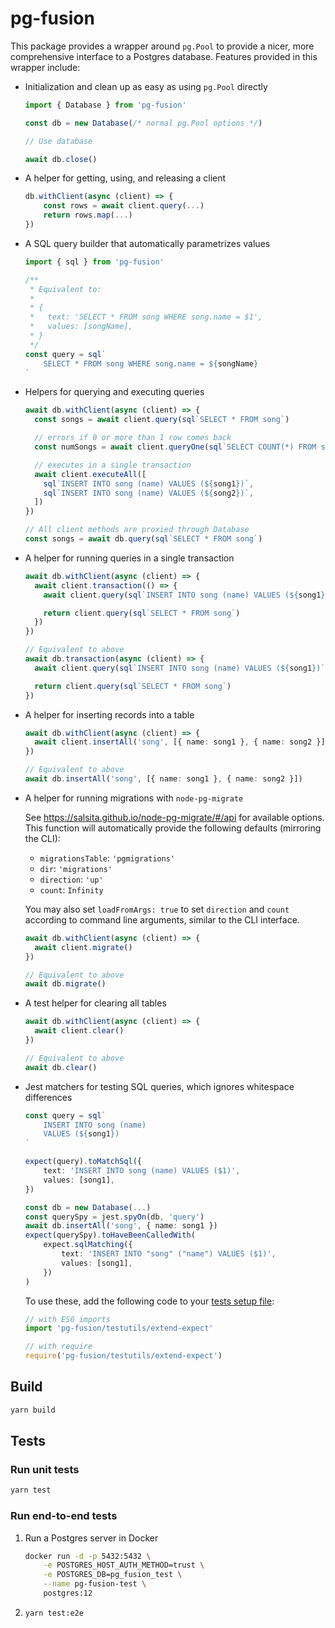 # pg-fusion

This package provides a wrapper around `pg.Pool` to provide a nicer, more
comprehensive interface to a Postgres database. Features provided in this
wrapper include:

- Initialization and clean up as easy as using `pg.Pool` directly

  ```ts
  import { Database } from 'pg-fusion'

  const db = new Database(/* normal pg.Pool options */)

  // Use database

  await db.close()
  ```

- A helper for getting, using, and releasing a client

  ```ts
  db.withClient(async (client) => {
      const rows = await client.query(...)
      return rows.map(...)
  })
  ```

- A SQL query builder that automatically parametrizes values

  ```ts
  import { sql } from 'pg-fusion'

  /**
   * Equivalent to:
   *
   * {
   *   text: 'SELECT * FROM song WHERE song.name = $1',
   *   values: [songName],
   * }
   */
  const query = sql`
      SELECT * FROM song WHERE song.name = ${songName}
  `
  ```

- Helpers for querying and executing queries

  ```ts
  await db.withClient(async (client) => {
    const songs = await client.query(sql`SELECT * FROM song`)

    // errors if 0 or more than 1 row comes back
    const numSongs = await client.queryOne(sql`SELECT COUNT(*) FROM song`)

    // executes in a single transaction
    await client.executeAll([
      sql`INSERT INTO song (name) VALUES (${song1})`,
      sql`INSERT INTO song (name) VALUES (${song2})`,
    ])
  })

  // All client methods are proxied through Database
  const songs = await db.query(sql`SELECT * FROM song`)
  ```

- A helper for running queries in a single transaction

  ```ts
  await db.withClient(async (client) => {
    await client.transaction(() => {
      await client.query(sql`INSERT INTO song (name) VALUES (${song1})`)

      return client.query(sql`SELECT * FROM song`)
    })
  })

  // Equivalent to above
  await db.transaction(async (client) => {
    await client.query(sql`INSERT INTO song (name) VALUES (${song1})`)

    return client.query(sql`SELECT * FROM song`)
  })
  ```

- A helper for inserting records into a table

  ```ts
  await db.withClient(async (client) => {
    await client.insertAll('song', [{ name: song1 }, { name: song2 }])
  })

  // Equivalent to above
  await db.insertAll('song', [{ name: song1 }, { name: song2 }])
  ```

- A helper for running migrations with `node-pg-migrate`

  See https://salsita.github.io/node-pg-migrate/#/api for available options.
  This function will automatically provide the following defaults (mirroring
  the CLI):

  - `migrationsTable`: `'pgmigrations'`
  - `dir`: `'migrations'`
  - `direction`: `'up'`
  - `count`: `Infinity`

  You may also set `loadFromArgs: true` to set `direction` and `count`
  according to command line arguments, similar to the CLI interface.

  ```ts
  await db.withClient(async (client) => {
    await client.migrate()
  })

  // Equivalent to above
  await db.migrate()
  ```

- A test helper for clearing all tables

  ```ts
  await db.withClient(async (client) => {
    await client.clear()
  })

  // Equivalent to above
  await db.clear()
  ```

- Jest matchers for testing SQL queries, which ignores whitespace differences

  ```ts
  const query = sql`
      INSERT INTO song (name)
      VALUES (${song1})
  `

  expect(query).toMatchSql({
      text: 'INSERT INTO song (name) VALUES ($1)',
      values: [song1],
  })

  const db = new Database(...)
  const querySpy = jest.spyOn(db, 'query')
  await db.insertAll('song', { name: song1 })
  expect(querySpy).toHaveBeenCalledWith(
      expect.sqlMatching({
          text: 'INSERT INTO "song" ("name") VALUES ($1)',
          values: [song1],
      })
  )
  ```

  To use these, add the following code to your
  [tests setup file](https://jestjs.io/docs/en/configuration.html#setupfilesafterenv-array):

  ```js
  // with ES6 imports
  import 'pg-fusion/testutils/extend-expect'

  // with require
  require('pg-fusion/testutils/extend-expect')
  ```

## Build

```bash
yarn build
```

## Tests

### Run unit tests

```bash
yarn test
```

### Run end-to-end tests

1. Run a Postgres server in Docker

   ```bash
   docker run -d -p 5432:5432 \
       -e POSTGRES_HOST_AUTH_METHOD=trust \
       -e POSTGRES_DB=pg_fusion_test \
       --name pg-fusion-test \
       postgres:12
   ```

1. `yarn test:e2e`
